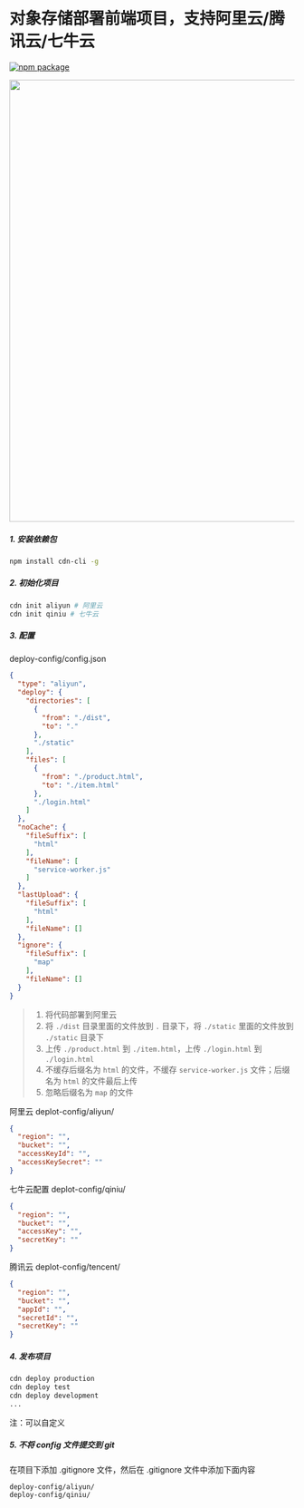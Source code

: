 # 对象存储部署前端项目，支持阿里云/腾讯云/七牛云

[![npm package](https://img.shields.io/npm/v/cdn-cli.svg)](https://www.npmjs.org/package/cdn-cli)

<img src="https://github.com/Hema-FE/cdn-cli/blob/master/awesome.gif" width="780" height="auto" />

##### 1. 安装依赖包

```sh
npm install cdn-cli -g
```

##### 2. 初始化项目

```sh
cdn init aliyun # 阿里云
cdn init qiniu # 七牛云
```

##### 3. 配置

deploy-config/config.json

``` json
{
  "type": "aliyun",
  "deploy": {
    "directories": [
      {
        "from": "./dist",
        "to": "."
      },
      "./static"
    ],
    "files": [
      {
        "from": "./product.html",
        "to": "./item.html"
      },
      "./login.html"
    ]
  },
  "noCache": {
    "fileSuffix": [
      "html"
    ],
    "fileName": [
      "service-worker.js"
    ]
  },
  "lastUpload": {
    "fileSuffix": [
      "html"
    ],
    "fileName": []
  },
  "ignore": {
    "fileSuffix": [
      "map"
    ],
    "fileName": []
  }
}
```

> 1. 将代码部署到阿里云
> 2. 将 `./dist` 目录里面的文件放到 `.` 目录下，将 `./static` 里面的文件放到 `./static` 目录下
> 3. 上传 `./product.html` 到 `./item.html`，上传 `./login.html` 到 `./login.html`
> 4. 不缓存后缀名为 `html` 的文件，不缓存 `service-worker.js` 文件；后缀名为 `html` 的文件最后上传
> 5. 忽略后缀名为 `map` 的文件

阿里云 deplot-config/aliyun/

```json
{
  "region": "",
  "bucket": "",
  "accessKeyId": "",
  "accessKeySecret": ""
}
```

七牛云配置 deplot-config/qiniu/

```json
{
  "region": "",
  "bucket": "",
  "accessKey": "",
  "secretKey": ""
}
```

腾讯云 deplot-config/tencent/

```json
{
  "region": "",
  "bucket": "",
  "appId": "",
  "secretId": "",
  "secretKey": ""
}

```

##### 4. 发布项目

``` sh
cdn deploy production
cdn deploy test
cdn deploy development
...
```

注：可以自定义

##### 5. 不将 config 文件提交到 git

在项目下添加 .gitignore 文件，然后在 .gitignore 文件中添加下面内容

``` gitignore
deploy-config/aliyun/
deploy-config/qiniu/
```


